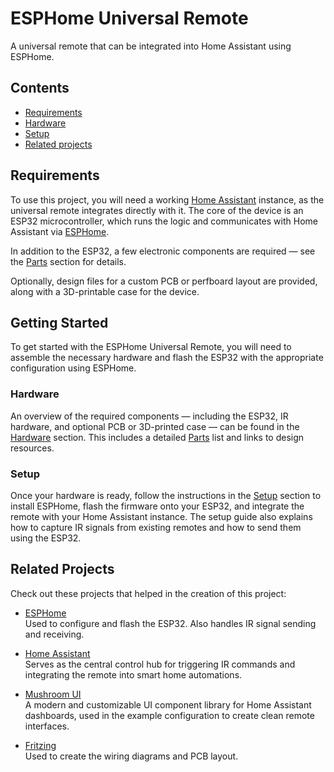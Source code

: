 # ESPHome Universal Remote
A universal remote that can be integrated into Home Assistant using ESPHome.

## Contents
- [Requirements](#requirements)
- [Hardware](#hardware)
- [Setup](#setup)
- [Related projects](#related-projects)

## Requirements


To use this project, you will need a working [Home Assistant](https://www.home-assistant.io/) instance, as the universal remote integrates directly with it. The core of the device is an ESP32 microcontroller, which runs the logic and communicates with Home Assistant via [ESPHome](https://esphome.io/).

In addition to the ESP32, a few electronic components are required — see the [Parts](hardware.md#parts) section for details. 

Optionally, design files for a custom PCB or perfboard layout are provided, along with a 3D-printable case for the device.


## Getting Started

To get started with the ESPHome Universal Remote, you will need to assemble the necessary hardware and flash the ESP32 with the appropriate configuration using ESPHome.

### Hardware

An overview of the required components — including the ESP32, IR hardware, and optional PCB or 3D-printed case — can be found in the [Hardware](hardware.md) section. This includes a detailed [Parts](hardware.md#parts) list and links to design resources.

### Setup

Once your hardware is ready, follow the instructions in the [Setup](setup.md) section to install ESPHome, flash the firmware onto your ESP32, and integrate the remote with your Home Assistant instance. 
The setup guide also explains how to capture IR signals from existing remotes and how to send them using the ESP32.

## Related Projects

Check out these projects that helped in the creation of this project:
- [ESPHome](https://github.com/esphome/esphome)  
  Used to configure and flash the ESP32. Also handles IR signal sending and receiving.

- [Home Assistant](https://github.com/home-assistant/core)  
  Serves as the central control hub for triggering IR commands and integrating the remote into smart home automations.

- [Mushroom UI](https://github.com/piitaya/lovelace-mushroom)  
  A modern and customizable UI component library for Home Assistant dashboards, used in the example configuration to create clean remote interfaces.

- [Fritzing](https://github.com/fritzing/fritzing-app)  
  Used to create the wiring diagrams and PCB layout.
